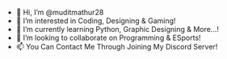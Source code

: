 - 👋 Hi, I’m @muditmathur28
- 👀 I’m interested in Coding, Designing & Gaming!
- 🌱 I’m currently learning Python, Graphic Designing & More...!
- 💞️ I’m looking to collaborate on Programming & ESports!
- 📫 You Can Contact Me Through Joining My Discord Server!

<!---
HardyOP/HardyOP is a ✨ special ✨ repository because its `README.md` (this file) appears on your GitHub profile.
You can click the Preview link to take a look at your changes.
--->
